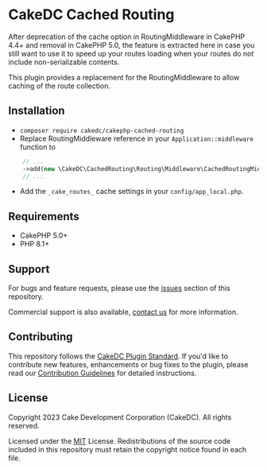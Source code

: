 CakeDC Cached Routing
=====================

After deprecation of the cache option in RoutingMiddleware in CakePHP 4.4+ and removal in CakePHP 5.0, the feature is
extracted here in case you still want to use it to speed up your routes loading when your routes do not include
non-serializable contents.

This plugin provides a replacement for the RoutingMiddleware to allow caching of the route collection.

Installation
------------

* `composer require cakedc/cakephp-cached-routing`
* Replace RoutingMiddleware reference in your `Application::middleware` function to

```php
    // ...
    ->add(new \CakeDC\CachedRouting\Routing\Middleware\CachedRoutingMiddleware($this, '_cake_routes_'))
    // ...
```
* Add the `_cake_routes_` cache settings in your `config/app_local.php`.

Requirements
------------

* CakePHP 5.0+
* PHP 8.1+

Support
-------

For bugs and feature requests, please use the [issues](https://github.com/CakeDC/cakephp-cached-routing/issues) section of this repository.

Commercial support is also available, [contact us](https://www.cakedc.com/contact) for more information.

Contributing
------------

This repository follows the [CakeDC Plugin Standard](https://www.cakedc.com/plugin-standard). If you'd like to contribute new features, enhancements or bug fixes to the plugin, please read our [Contribution Guidelines](https://www.cakedc.com/contribution-guidelines) for detailed instructions.

License
-------

Copyright 2023 Cake Development Corporation (CakeDC). All rights reserved.

Licensed under the [MIT](http://www.opensource.org/licenses/mit-license.php) License. Redistributions of the source code included in this repository must retain the copyright notice found in each file.
